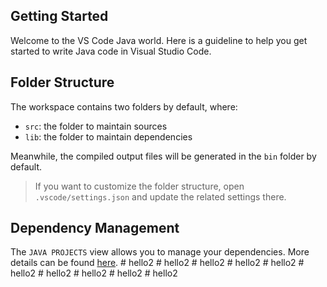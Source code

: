 ## Getting Started

Welcome to the VS Code Java world. Here is a guideline to help you get started to write Java code in Visual Studio Code.

## Folder Structure

The workspace contains two folders by default, where:

- `src`: the folder to maintain sources
- `lib`: the folder to maintain dependencies

Meanwhile, the compiled output files will be generated in the `bin` folder by default.

> If you want to customize the folder structure, open `.vscode/settings.json` and update the related settings there.

## Dependency Management

The `JAVA PROJECTS` view allows you to manage your dependencies. More details can be found [here](https://github.com/microsoft/vscode-java-dependency#manage-dependencies).
#   h e l l o 2  
 #   h e l l o 2  
 #   h e l l o 2  
 #   h e l l o 2  
 #   h e l l o 2  
 #   h e l l o 2  
 #   h e l l o 2  
 #   h e l l o 2  
 #   h e l l o 2  
 #   h e l l o 2  
 
